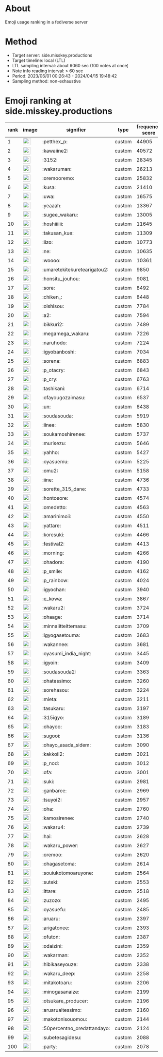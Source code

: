 # About
Emoji usage ranking in a fediverse server

# Method
- Target server: side.misskey.productions
- Target timeline: local (LTL)
- LTL sampling interval: about 6060 sec (100 notes at once)
- Note info reading interval: > 60 sec
- Period: 2023/06/01 00:26:43 - 2024/04/15 19:48:42 
- Sampling method: non-exhaustive

# Emoji ranking at side.misskey.productions

|rank|image|signifier|type|frequency score|
|----|----|----|----|----|
|1|<img height="24" src="https://side.misskey.productions/emoji/petthex_p.webp">|:petthex_p:|custom|44905|
|2|<img height="24" src="https://side.misskey.productions/emoji/kawaiine2.webp">|:kawaiine2:|custom|40572|
|3|<img height="24" src="https://side.misskey.productions/emoji/3152.webp">|:3152:|custom|28345|
|4|<img height="24" src="https://side.misskey.productions/emoji/wakaruman.webp">|:wakaruman:|custom|26213|
|5|<img height="24" src="https://side.misskey.productions/emoji/oremooremo.webp">|:oremooremo:|custom|25832|
|6|<img height="24" src="https://side.misskey.productions/emoji/kusa.webp">|:kusa:|custom|21410|
|7|<img height="24" src="https://side.misskey.productions/emoji/uwa.webp">|:uwa:|custom|16575|
|8|<img height="24" src="https://side.misskey.productions/emoji/yeaaah.webp">|:yeaaah:|custom|13367|
|9|<img height="24" src="https://side.misskey.productions/emoji/sugee_wakaru.webp">|:sugee_wakaru:|custom|13005|
|10|<img height="24" src="https://side.misskey.productions/emoji/hoshiiiiii.webp">|:hoshiiiiii:|custom|11645|
|11|<img height="24" src="https://side.misskey.productions/emoji/takusan_kue.webp">|:takusan_kue:|custom|11309|
|12|<img height="24" src="https://side.misskey.productions/emoji/iizo.webp">|:iizo:|custom|10773|
|13|<img height="24" src="https://side.misskey.productions/emoji/ne.webp">|:ne:|custom|10635|
|14|<img height="24" src="https://side.misskey.productions/emoji/woooo.webp">|:woooo:|custom|10361|
|15|<img height="24" src="https://side.misskey.productions/emoji/umaretekitekuretearigatou2.webp">|:umaretekitekuretearigatou2:|custom|9850|
|16|<img height="24" src="https://side.misskey.productions/emoji/honsitu_jouhou.webp">|:honsitu_jouhou:|custom|9081|
|17|<img height="24" src="https://side.misskey.productions/emoji/sore.webp">|:sore:|custom|8492|
|18|<img height="24" src="https://side.misskey.productions/emoji/chiken_.webp">|:chiken_:|custom|8448|
|19|<img height="24" src="https://side.misskey.productions/emoji/oishisou.webp">|:oishisou:|custom|7784|
|20|<img height="24" src="https://side.misskey.productions/emoji/a2.webp">|:a2:|custom|7594|
|21|<img height="24" src="https://side.misskey.productions/emoji/bikkuri2.webp">|:bikkuri2:|custom|7489|
|22|<img height="24" src="https://side.misskey.productions/emoji/megamega_wakaru.webp">|:megamega_wakaru:|custom|7226|
|23|<img height="24" src="https://side.misskey.productions/emoji/naruhodo.webp">|:naruhodo:|custom|7224|
|24|<img height="24" src="https://side.misskey.productions/emoji/igyobanboshi.webp">|:igyobanboshi:|custom|7034|
|25|<img height="24" src="https://side.misskey.productions/emoji/sorena.webp">|:sorena:|custom|6883|
|26|<img height="24" src="https://side.misskey.productions/emoji/p_otacry.webp">|:p_otacry:|custom|6843|
|27|<img height="24" src="https://side.misskey.productions/emoji/p_cry.webp">|:p_cry:|custom|6763|
|28|<img height="24" src="https://side.misskey.productions/emoji/tashikani.webp">|:tashikani:|custom|6714|
|29|<img height="24" src="https://side.misskey.productions/emoji/ofayougozaimasu.webp">|:ofayougozaimasu:|custom|6537|
|30|<img height="24" src="https://side.misskey.productions/emoji/un.webp">|:un:|custom|6438|
|31|<img height="24" src="https://side.misskey.productions/emoji/soudasouda.webp">|:soudasouda:|custom|5919|
|32|<img height="24" src="https://side.misskey.productions/emoji/iinee.webp">|:iinee:|custom|5830|
|33|<img height="24" src="https://side.misskey.productions/emoji/soukamoshirenee.webp">|:soukamoshirenee:|custom|5737|
|34|<img height="24" src="https://side.misskey.productions/emoji/murisezu.webp">|:murisezu:|custom|5646|
|35|<img height="24" src="https://side.misskey.productions/emoji/yahho.webp">|:yahho:|custom|5427|
|36|<img height="24" src="https://side.misskey.productions/emoji/oyasuemu.webp">|:oyasuemu:|custom|5225|
|37|<img height="24" src="https://side.misskey.productions/emoji/omu2.webp">|:omu2:|custom|5158|
|38|<img height="24" src="https://side.misskey.productions/emoji/iine.webp">|:iine:|custom|4736|
|39|<img height="24" src="https://side.misskey.productions/emoji/sorette_315_dane.webp">|:sorette_315_dane:|custom|4733|
|40|<img height="24" src="https://side.misskey.productions/emoji/hontosore.webp">|:hontosore:|custom|4574|
|41|<img height="24" src="https://side.misskey.productions/emoji/omedetto.webp">|:omedetto:|custom|4563|
|42|<img height="24" src="https://side.misskey.productions/emoji/amarinimoii.webp">|:amarinimoii:|custom|4550|
|43|<img height="24" src="https://side.misskey.productions/emoji/yattare.webp">|:yattare:|custom|4511|
|44|<img height="24" src="https://side.misskey.productions/emoji/koresuki.webp">|:koresuki:|custom|4466|
|45|<img height="24" src="https://side.misskey.productions/emoji/festival2.webp">|:festival2:|custom|4413|
|46|<img height="24" src="https://side.misskey.productions/emoji/morning.webp">|:morning:|custom|4266|
|47|<img height="24" src="https://side.misskey.productions/emoji/ohadora.webp">|:ohadora:|custom|4190|
|48|<img height="24" src="https://side.misskey.productions/emoji/p_smile.webp">|:p_smile:|custom|4162|
|49|<img height="24" src="https://side.misskey.productions/emoji/p_rainbow.webp">|:p_rainbow:|custom|4024|
|50|<img height="24" src="https://side.misskey.productions/emoji/igyochan.webp">|:igyochan:|custom|3940|
|51|<img height="24" src="https://side.misskey.productions/emoji/e_kowa.webp">|:e_kowa:|custom|3867|
|52|<img height="24" src="https://side.misskey.productions/emoji/wakaru2.webp">|:wakaru2:|custom|3724|
|53|<img height="24" src="https://side.misskey.productions/emoji/ohaage.webp">|:ohaage:|custom|3714|
|54|<img height="24" src="https://side.misskey.productions/emoji/minnaiitteittemasu.webp">|:minnaiitteittemasu:|custom|3709|
|55|<img height="24" src="https://side.misskey.productions/emoji/igyogasetouma.webp">|:igyogasetouma:|custom|3683|
|56|<img height="24" src="https://side.misskey.productions/emoji/wakannee.webp">|:wakannee:|custom|3681|
|57|<img height="24" src="https://side.misskey.productions/emoji/oyasumi_india_night.webp">|:oyasumi_india_night:|custom|3445|
|58|<img height="24" src="https://side.misskey.productions/emoji/igyoin.webp">|:igyoin:|custom|3409|
|59|<img height="24" src="https://side.misskey.productions/emoji/soudasouda2.webp">|:soudasouda2:|custom|3363|
|60|<img height="24" src="https://side.misskey.productions/emoji/ohatessimo.webp">|:ohatessimo:|custom|3260|
|61|<img height="24" src="https://side.misskey.productions/emoji/sorehasou.webp">|:sorehasou:|custom|3224|
|62|<img height="24" src="https://side.misskey.productions/emoji/mieta.webp">|:mieta:|custom|3211|
|63|<img height="24" src="https://side.misskey.productions/emoji/tasukaru.webp">|:tasukaru:|custom|3197|
|64|<img height="24" src="https://side.misskey.productions/emoji/315igyo.webp">|:315igyo:|custom|3189|
|65|<img height="24" src="https://side.misskey.productions/emoji/ohayoo.webp">|:ohayoo:|custom|3183|
|66|<img height="24" src="https://side.misskey.productions/emoji/sugooi.webp">|:sugooi:|custom|3136|
|67|<img height="24" src="https://side.misskey.productions/emoji/ohayo_asada_sidem.webp">|:ohayo_asada_sidem:|custom|3090|
|68|<img height="24" src="https://side.misskey.productions/emoji/kakkoii2.webp">|:kakkoii2:|custom|3021|
|69|<img height="24" src="https://side.misskey.productions/emoji/p_nod.webp">|:p_nod:|custom|3012|
|70|<img height="24" src="https://side.misskey.productions/emoji/ofa.webp">|:ofa:|custom|3001|
|71|<img height="24" src="https://side.misskey.productions/emoji/suki.webp">|:suki:|custom|2981|
|72|<img height="24" src="https://side.misskey.productions/emoji/ganbaree.webp">|:ganbaree:|custom|2969|
|73|<img height="24" src="https://side.misskey.productions/emoji/tsuyoi2.webp">|:tsuyoi2:|custom|2957|
|74|<img height="24" src="https://side.misskey.productions/emoji/oha.webp">|:oha:|custom|2760|
|75|<img height="24" src="https://side.misskey.productions/emoji/kamosirenee.webp">|:kamosirenee:|custom|2740|
|76|<img height="24" src="https://side.misskey.productions/emoji/wakaru4.webp">|:wakaru4:|custom|2739|
|77|<img height="24" src="https://side.misskey.productions/emoji/hai.webp">|:hai:|custom|2628|
|78|<img height="24" src="https://side.misskey.productions/emoji/wakaru_power.webp">|:wakaru_power:|custom|2627|
|79|<img height="24" src="https://side.misskey.productions/emoji/oremoo.webp">|:oremoo:|custom|2620|
|80|<img height="24" src="https://side.misskey.productions/emoji/ohagasetoma.webp">|:ohagasetoma:|custom|2614|
|81|<img height="24" src="https://side.misskey.productions/emoji/souiukotomoaruyone.webp">|:souiukotomoaruyone:|custom|2564|
|82|<img height="24" src="https://side.misskey.productions/emoji/suteki.webp">|:suteki:|custom|2553|
|83|<img height="24" src="https://side.misskey.productions/emoji/ittare.webp">|:ittare:|custom|2518|
|84|<img height="24" src="https://side.misskey.productions/emoji/zuzozo.webp">|:zuzozo:|custom|2495|
|85|<img height="24" src="https://side.misskey.productions/emoji/oyasuefu.webp">|:oyasuefu:|custom|2485|
|86|<img height="24" src="https://side.misskey.productions/emoji/aruaru.webp">|:aruaru:|custom|2397|
|87|<img height="24" src="https://side.misskey.productions/emoji/arigatonee.webp">|:arigatonee:|custom|2393|
|88|<img height="24" src="https://side.misskey.productions/emoji/ofuton.webp">|:ofuton:|custom|2387|
|89|<img height="24" src="https://side.misskey.productions/emoji/odaizini.webp">|:odaizini:|custom|2359|
|90|<img height="24" src="https://side.misskey.productions/emoji/wakarman.webp">|:wakarman:|custom|2352|
|91|<img height="24" src="https://side.misskey.productions/emoji/hibikaseyouze.webp">|:hibikaseyouze:|custom|2338|
|92|<img height="24" src="https://side.misskey.productions/emoji/wakaru_deep.webp">|:wakaru_deep:|custom|2258|
|93|<img height="24" src="https://side.misskey.productions/emoji/mitakotoaru.webp">|:mitakotoaru:|custom|2206|
|94|<img height="24" src="https://side.misskey.productions/emoji/minogasanaize.webp">|:minogasanaize:|custom|2199|
|95|<img height="24" src="https://side.misskey.productions/emoji/otsukare_producer.webp">|:otsukare_producer:|custom|2196|
|96|<img height="24" src="https://side.misskey.productions/emoji/aruarualtessimo.webp">|:aruarualtessimo:|custom|2160|
|97|<img height="24" src="https://side.misskey.productions/emoji/makotonisouomou.webp">|:makotonisouomou:|custom|2144|
|98|<img height="24" src="https://side.misskey.productions/emoji/50percentno_oredattandayo.webp">|:50percentno_oredattandayo:|custom|2124|
|99|<img height="24" src="https://side.misskey.productions/emoji/subetesagidesu.webp">|:subetesagidesu:|custom|2088|
|100|<img height="24" src="https://side.misskey.productions/emoji/party.webp">|:party:|custom|2078|
